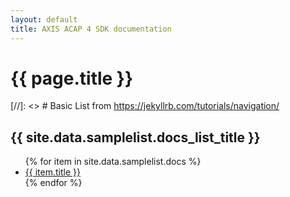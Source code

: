 ```yaml
---
layout: default
title: AXIS ACAP 4 SDK documentation
---
```


# {{ page.title }}

[//]: <> # Basic List from https://jekyllrb.com/tutorials/navigation/
<h2>{{ site.data.samplelist.docs_list_title }}</h2>
<ul>
   {% for item in site.data.samplelist.docs %}
      <li><a href="{{ item.url }}">{{ item.title }}</a></li>
   {% endfor %}
</ul>



